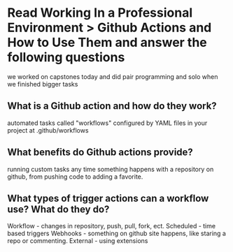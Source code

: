 # Read Working In a Professional Environment > Github Actions and How to Use Them and answer the following questions

we worked on capstones today and did pair programming and solo when we finished bigger tasks

## What is a Github action and how do they work?

automated tasks called "workflows" configured by YAML files in your project at .github/workflows

## What benefits do Github actions provide?

running custom tasks any time something happens with a repository on github, from pushing code to adding a favorite.

## What types of trigger actions can a workflow use? What do they do?

Workflow - changes in repository, push, pull, fork, ect.
Scheduled - time based triggers
Webhooks - something on github site happens, like staring a repo or commenting.
External - using extensions